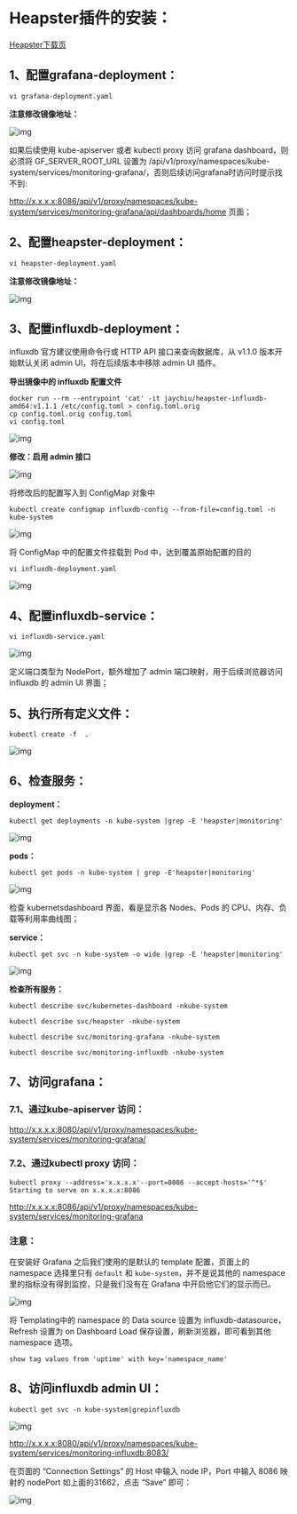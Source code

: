 # Heapster插件的安装：

[Heapster下载页](https://github.com/kubernetes/heapster/releases)

## 1、配置grafana-deployment：

```shell
vi grafana-deployment.yaml
```

**注意修改镜像地址：**

![img](../images/heapster-1.png)

如果后续使用 kube-apiserver 或者 kubectl proxy 访问 grafana dashboard，则必须将 GF_SERVER_ROOT_URL 设置为 /api/v1/proxy/namespaces/kube-system/services/monitoring-grafana/，否则后续访问grafana时访问时提示找不到:

<http://x.x.x.x:8086/api/v1/proxy/namespaces/kube-system/services/monitoring-grafana/api/dashboards/home> 页面；

## 2、配置heapster-deployment：

```shell
vi heapster-deployment.yaml
```

**注意修改镜像地址：**

![img](../images/heapster-2.png)

## 3、配置influxdb-deployment：

influxdb 官方建议使用命令行或 HTTP API 接口来查询数据库，从 v1.1.0 版本开始默认关闭 admin UI，将在后续版本中移除 admin UI 插件。

**导出镜像中的 influxdb 配置文件**

```shell
docker run --rm --entrypoint 'cat' -it jaychiu/heapster-influxdb-amd64:v1.1.1 /etc/config.toml > config.toml.orig
cp config.toml.orig config.toml
vi config.toml
```

![img](../images/heapster-4.png)

**修改：启用 admin 接口**

![img](../images/heapster-5.png)

将修改后的配置写入到 ConfigMap 对象中

```shell
kubectl create configmap influxdb-config --from-file=config.toml -n kube-system
```

![img](../images/heapster-6.png)

将 ConfigMap 中的配置文件挂载到 Pod 中，达到覆盖原始配置的目的

```shell
vi influxdb-deployment.yaml
```

![img](../images/heapster-3.png)

## 4、配置influxdb-service：

```shell
vi influxdb-service.yaml
```

![img](../images/heapster-7.png)

定义端口类型为 NodePort，额外增加了 admin 端口映射，用于后续浏览器访问 influxdb 的 admin UI 界面；

## 5、执行所有定义文件：

```shell
kubectl create -f  .
```

![img](../images/heapster-8.png)

## 6、检查服务：

**deployment：**

```shell
kubectl get deployments -n kube-system |grep -E 'heapster|monitoring'
```
![img](../images/heapster-9.png)

**pods：**

```shell
kubectl get pods -n kube-system | grep -E'heapster|monitoring'
```
![img](../images/heapster-10.png)

检查 kubernetsdashboard 界面，看是显示各 Nodes、Pods 的 CPU、内存、负载等利用率曲线图；

**service：**

```shell
kubectl get svc -n kube-system -o wide |grep -E 'heapster|monitoring'
```

![img](../images/heapster-11.png)

**检查所有服务：**

```shell
kubectl describe svc/kubernetes-dashboard -nkube-system
```
```shell
kubectl describe svc/heapster -nkube-system
```
```shell
kubectl describe svc/monitoring-grafana -nkube-system
```
```shell
kubectl describe svc/monitoring-influxdb -nkube-system
```
## 7、访问grafana：

### 7.1、通过kube-apiserver 访问：

<http://x.x.x.x:8080/api/v1/proxy/namespaces/kube-system/services/monitoring-grafana/>

### 7.2、通过kubectl proxy 访问：

```shell
kubectl proxy --address='x.x.x.x'--port=8086 --accept-hosts='^*$'
Starting to serve on x.x.x.x:8086
```

<http://x.x.x.x:8086/api/v1/proxy/namespaces/kube-system/services/monitoring-grafana>

### 注意：

在安装好 Grafana 之后我们使用的是默认的 template 配置，页面上的 namespace 选择里只有 `default` 和 `kube-system`，并不是说其他的 namespace 里的指标没有得到监控，只是我们没有在 Grafana 中开启他它们的显示而已。

![img](../images/heapster-12.png)

将 Templating中的 namespace 的 Data source 设置为 influxdb-datasource，Refresh 设置为 on Dashboard Load 保存设置，刷新浏览器，即可看到其他namespace 选项。

```shell
show tag values from 'uptime' with key='namespace_name'
```

## 8、访问influxdb admin UI：

```shell
kubectl get svc -n kube-system|grepinfluxdb
```

![img](../images/heapster-13.png)

<http://x.x.x.x:8080/api/v1/proxy/namespaces/kube-system/services/monitoring-influxdb:8083/>

在页面的 “Connection Settings” 的 Host 中输入 node IP，Port 中输入 8086 映射的 nodePort 如上面的31662，点击 “Save” 即可：

![img](../images/heapster-14.png)

